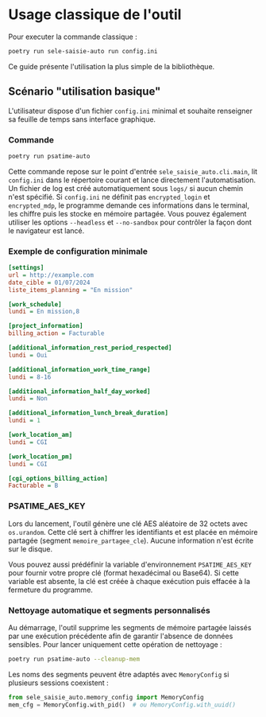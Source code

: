 # Usage classique de l'outil

Pour executer la commande classique :
```bash
poetry run sele-saisie-auto run config.ini
```

Ce guide présente l'utilisation la plus simple de la bibliothèque.

## Scénario "utilisation basique"

L'utilisateur dispose d'un fichier `config.ini` minimal et souhaite renseigner sa feuille de temps sans interface graphique.

### Commande

```bash
poetry run psatime-auto
```

Cette commande repose sur le point d'entrée `sele_saisie_auto.cli.main`, lit `config.ini` dans le répertoire courant et lance directement l'automatisation. Un fichier de log est créé automatiquement sous `logs/` si aucun chemin n'est spécifié. Si `config.ini` ne définit pas `encrypted_login` et `encrypted_mdp`, le programme demande ces informations dans le terminal, les chiffre puis les stocke en mémoire partagée.
Vous pouvez également utiliser les options `--headless` et `--no-sandbox` pour contrôler la façon dont le navigateur est lancé.

### Exemple de configuration minimale

```ini
[settings]
url = http://example.com
date_cible = 01/07/2024
liste_items_planning = "En mission"

[work_schedule]
lundi = En mission,8

[project_information]
billing_action = Facturable

[additional_information_rest_period_respected]
lundi = Oui

[additional_information_work_time_range]
lundi = 8-16

[additional_information_half_day_worked]
lundi = Non

[additional_information_lunch_break_duration]
lundi = 1

[work_location_am]
lundi = CGI

[work_location_pm]
lundi = CGI

[cgi_options_billing_action]
Facturable = B
```

### PSATIME_AES_KEY

Lors du lancement, l'outil génère une clé AES aléatoire de 32 octets avec
``os.urandom``. Cette clé sert à chiffrer les identifiants et est placée en
mémoire partagée (segment ``memoire_partagee_cle``). Aucune information n'est
écrite sur le disque.

Vous pouvez aussi prédéfinir la variable d'environnement ``PSATIME_AES_KEY``
pour fournir votre propre clé (format hexadécimal ou Base64). Si cette variable
est absente, la clé est créée à chaque exécution puis effacée à la fermeture
du programme.

### Nettoyage automatique et segments personnalisés

Au démarrage, l'outil supprime les segments de mémoire partagée laissés par une exécution précédente afin de garantir l'absence de données sensibles. Pour lancer uniquement cette opération de nettoyage :

```bash
poetry run psatime-auto --cleanup-mem
```

Les noms des segments peuvent être adaptés avec ``MemoryConfig`` si plusieurs sessions coexistent :

```python
from sele_saisie_auto.memory_config import MemoryConfig
mem_cfg = MemoryConfig.with_pid()  # ou MemoryConfig.with_uuid()
```

